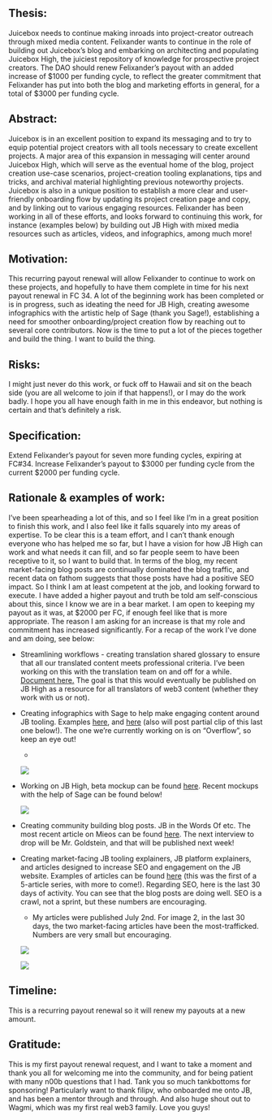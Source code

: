
 
## Thesis:

Juicebox needs to continue making inroads into project-creator outreach through mixed media content. Felixander wants to continue in the role of building out Juicebox’s blog and embarking on architecting and populating Juicebox High, the juiciest repository of knowledge for prospective project creators. The DAO should renew Felixander’s payout with an added increase of $1000 per funding cycle, to reflect the greater commitment that Felixander has put into both the blog and marketing efforts in general, for a total of $3000 per funding cycle.

## Abstract:

Juicebox is in an excellent position to expand its messaging and to try to equip potential project creators with all tools necessary to create excellent projects. A major area of this expansion in messaging will center around Juicebox High, which will serve as the eventual home of the blog, project creation use-case scenarios, project-creation tooling explanations, tips and tricks, and archival material highlighting previous noteworthy projects. Juicebox is also in a unique position to establish a more clear and user-friendly onboarding flow by updating its project creation page and copy, and by linking out to various engaging resources. Felixander has been working in all of these efforts, and looks forward to continuing this work, for instance (examples below) by building out JB High with mixed media resources such as articles, videos, and infographics, among much more!

## Motivation:

This recurring payout renewal will allow Felixander to continue to work on these projects, and hopefully to have them complete in time for his next payout renewal in FC 34. A lot of the beginning work has been completed or is in progress, such as ideating the need for JB High, creating awesome infographics with the artistic help of Sage (thank you Sage!), establishing a need for smoother onboarding/project creation flow by reaching out to several core contributors. Now is the time to put a lot of the pieces together and build the thing. I want to build the thing.

## Risks:

I might just never do this work, or fuck off to Hawaii and sit on the beach side (you are all welcome to join if that happens!), or I may do the work badly. I hope you all have enough faith in me in this endeavor, but nothing is certain and that’s definitely a risk.

## Specification:

Extend Felixander’s payout for seven more funding cycles, expiring at FC#34. Increase Felixander’s payout to $3000 per funding cycle from the current $2000 per funding cycle.

## Rationale & examples of work:

I’ve been spearheading a lot of this, and so I feel like I’m in a great position to finish this work, and I also feel like it falls squarely into my areas of expertise. To be clear this is a team effort, and I can’t thank enough everyone who has helped me so far, but I have a vision for how JB High can work and what needs it can fill, and so far people seem to have been receptive to it, so I want to build that. In terms of the blog, my recent market-facing blog posts are continually dominated the blog traffic, and recent data on fathom suggests that those posts have had a positive SEO impact. So I think I am at least competent at the job, and looking forward to execute. I have added a higher payout and truth be told am self-conscious about this, since I know we are in a bear market. I am open to keeping my payout as it was, at $2000 per FC, if enough feel like that is more appropriate. The reason I am asking for an increase is that my role and commitment has increased significantly. For a recap of the work I’ve done and am doing, see below:


- Streamlining workflows - creating translation shared glossary to ensure that all our translated content meets professional criteria. I’ve been working on this with the translation team on and off for a while. [Document here.](https://docs.google.com/spreadsheets/d/1LUt1jDaeuWQMFeUJhnal7Ja_BE6PkiFHcA65u932IEk/edit?usp=sharing) The goal is that this would eventually be published on JB High as a resource for all translators of web3 content (whether they work with us or not).

- Creating infographics with Sage to help make engaging content around JB tooling. Examples [here](https://discord.com/channels/775859454780244028/868159148544634880/994350885989777590), and [here](https://discord.com/channels/775859454780244028/984526928516116580/985955145160458260) (also will post partial clip of this last one below!). The one we’re currently working on is on “Overflow”, so keep an eye out!

	- 

	![](https://s3.us-west-2.amazonaws.com/secure.notion-static.com/f85c3d7b-0cc2-4245-a5b6-56cfc51e8a23/Screen_Shot_2022-07-14_at_3.35.24_PM.png?X-Amz-Algorithm=AWS4-HMAC-SHA256&X-Amz-Content-Sha256=UNSIGNED-PAYLOAD&X-Amz-Credential=AKIAT73L2G45EIPT3X45%2F20220721%2Fus-west-2%2Fs3%2Faws4_request&X-Amz-Date=20220721T145659Z&X-Amz-Expires=3600&X-Amz-Signature=2ba4ff6c5e703473440f2e1d3d614e1fe706f64234419fa5e9aa5ebde6493403&X-Amz-SignedHeaders=host&x-id=GetObject)

- Working on JB High, beta mockup can be found [here](https://discord.com/channels/775859454780244028/984526928516116580/994679623847792780). Recent mockups with the help of Sage can be found below!

	![](https://s3.us-west-2.amazonaws.com/secure.notion-static.com/9c8cb898-fe3d-4367-87f5-d1d9f9083a08/Screen_Shot_2022-07-14_at_3.40.51_PM.png?X-Amz-Algorithm=AWS4-HMAC-SHA256&X-Amz-Content-Sha256=UNSIGNED-PAYLOAD&X-Amz-Credential=AKIAT73L2G45EIPT3X45%2F20220721%2Fus-west-2%2Fs3%2Faws4_request&X-Amz-Date=20220721T145700Z&X-Amz-Expires=3600&X-Amz-Signature=b3c455a35914d02a5e72937881fec47365a5ab0ac2633c3defd40a1967650bd5&X-Amz-SignedHeaders=host&x-id=GetObject)

- Creating community building blog posts. JB in the Words Of etc. The most recent article on Mieos can be found [here](https://info.juicebox.money/blog/juicebox-in-the-words-of-mieos). The next interview to drop will be Mr. Goldstein, and that will be published next week!

- Creating market-facing JB tooling explainers, JB platform explainers, and articles designed to increase SEO and engagement on the JB website. Examples of articles can be found [here](https://info.juicebox.money/blog/the-power-of-token-minting-explained) (this was the first of a 5-article series, with more to come!). Regarding SEO, here is the last 30 days of activity. You can see that the blog posts are doing well. SEO is a crawl, not a sprint, but these numbers are encouraging.

	- My articles were published July 2nd. For image 2, in the last 30 days, the two market-facing articles have been the most-trafficked. Numbers are very small but encouraging.

	![](https://s3.us-west-2.amazonaws.com/secure.notion-static.com/b3ba1074-03d5-4c15-9760-8d8efa4dde8f/Screen_Shot_2022-07-14_at_3.29.05_PM.png?X-Amz-Algorithm=AWS4-HMAC-SHA256&X-Amz-Content-Sha256=UNSIGNED-PAYLOAD&X-Amz-Credential=AKIAT73L2G45EIPT3X45%2F20220721%2Fus-west-2%2Fs3%2Faws4_request&X-Amz-Date=20220721T145700Z&X-Amz-Expires=3600&X-Amz-Signature=bb8cf381bcbd3a7041784af008fc93dced10eded0eb1796005e8e1769a203ded&X-Amz-SignedHeaders=host&x-id=GetObject)

	![](https://s3.us-west-2.amazonaws.com/secure.notion-static.com/95d35e2b-b8b0-417e-a065-9e0826b3a462/Screen_Shot_2022-07-14_at_3.29.25_PM.png?X-Amz-Algorithm=AWS4-HMAC-SHA256&X-Amz-Content-Sha256=UNSIGNED-PAYLOAD&X-Amz-Credential=AKIAT73L2G45EIPT3X45%2F20220721%2Fus-west-2%2Fs3%2Faws4_request&X-Amz-Date=20220721T145700Z&X-Amz-Expires=3600&X-Amz-Signature=377dd207e9fa543995487c02d4469b6384a42f41edc63e801968707e5f37512d&X-Amz-SignedHeaders=host&x-id=GetObject)

## Timeline:

This is a recurring payout renewal so it will renew my payouts at a new amount.

## Gratitude:

This is my first payout renewal request, and I want to take a moment and thank you all for welcoming me into the community, and for being patient with many n00b questions that I had. Tank you so much tankbottoms for sponsoring! Particularly want to thank filipv, who onboarded me onto JB, and has been a mentor through and through. And also huge shout out to Wagmi, which was my first real web3 family. Love you guys!

